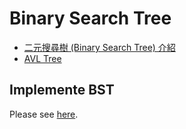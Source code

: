 # Binary Search Tree

- [二元搜尋樹 (Binary Search Tree) 介紹](introduction.md)
- [AVL Tree](AVL%20Tree/README.md)

## Implemente BST

Please see [here](https://github.com/kaka-lin/Notes/tree/master/DSA/Tree/Binary%20Tree/Binary%20Search%20Tree/implementation).
